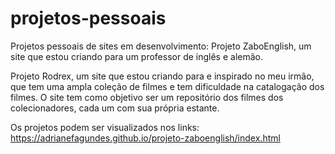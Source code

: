 # projetos-pessoais
 Projetos pessoais de sites em desenvolvimento:
 Projeto ZaboEnglish, um site que estou criando para um professor de inglês e alemão.
 
 Projeto Rodrex, um site que estou criando para e inspirado no meu irmão, que tem uma ampla coleção de filmes e tem dificuldade na catalogação dos filmes. O site tem como objetivo ser um repositório dos filmes dos colecionadores, cada um com sua própria estante.
 
 Os projetos podem ser visualizados nos links:
https://adrianefagundes.github.io/projeto-zaboenglish/index.html
